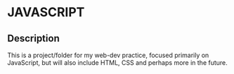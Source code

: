 # JAVASCRIPT


## Description
This is a project/folder for my web-dev practice, focused primarily on JavaScript, but will also include HTML, CSS and perhaps more in the future.

